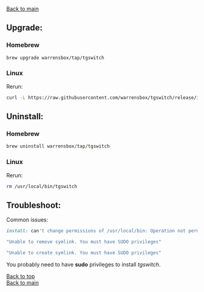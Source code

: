 
[Back to main](index)

## Upgrade:

### Homebrew

```ruby
brew upgrade warrensbox/tap/tgswitch
```
### Linux

Rerun:

```sh
curl -L https://raw.githubusercontent.com/warrensbox/tgswitch/release/install.sh | bash
```

## Uninstall:

### Homebrew

```ruby
brew uninstall warrensbox/tap/tgswitch
```
### Linux

Rerun:

```sh
rm /usr/local/bin/tgswitch
```

## Troubleshoot:

Common issues:
```ruby
install: can't change permissions of /usr/local/bin: Operation not permitted
```

```ruby
"Unable to remove symlink. You must have SUDO privileges"
```

```ruby
"Unable to create symlink. You must have SUDO privileges"
```
You probably need to have **sudo** privileges to install *tgswitch*.

[Back to top](#upgrade)    
[Back to main](index)